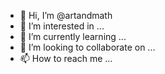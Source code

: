 - 👋 Hi, I’m @artandmath
- 👀 I’m interested in ...
- 🌱 I’m currently learning ...
- 💞️ I’m looking to collaborate on ...
- 📫 How to reach me ...

<!---
artandmath/artandmath is a ✨ special ✨ repository because its `README.md` (this file) appears on your GitHub profile.
You can click the Preview link to take a look at your changes.
--->
